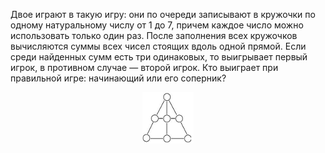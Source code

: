 Двое играют в такую игру: они по очереди записывают в кружочки по одному натуральному числу от 1 до 7, причем каждое число можно использовать только  один  раз.  После  заполнения всех  кружочков  вычисляются  суммы всех  чисел  стоящих  вдоль  одной  прямой. Если среди найденных сумм есть три  одинаковых,  то  выигрывает  первый игрок, в противном случае — второй игрок. Кто выиграет 
при правильной игре: начинающий или его соперник? 
<p align="center"><img src="./2011_8_7.jpg" height=""></p>
